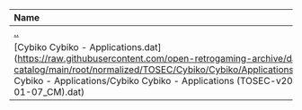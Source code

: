 |Name|Size|
|:---|---:|
|[..](../index.html)|DIR|
|[Cybiko Cybiko - Applications.dat](https://raw.githubusercontent.com/open-retrogaming-archive/dat-catalog/main/root/normalized/TOSEC/Cybiko/Cybiko/Applications/Cybiko Cybiko - Applications/Cybiko Cybiko - Applications (TOSEC-v2014-01-07_CM).dat)|20957|
